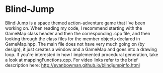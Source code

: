 # Blind-Jump
Blind Jump is a space themed action-adventure game that I've been working on. When reading my code, I recommend starting with the GameMap class header and then the corresponding .cpp file, and then looking through the class files for the member objects declared in GameMap.hpp. The main file does not have very much going on (by design), it just creates a window and a GameMap and goes into a drawing loop.
If you're interested in how I implemented procedural generation, take a look at mappingFunctions.cpp. For video links refer to the brief description here: http://evanbowman.github.io/blindjumpinfo.html
